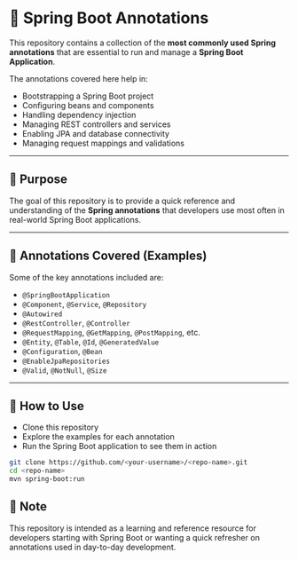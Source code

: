 # 📘 Spring Boot Annotations

This repository contains a collection of the **most commonly used Spring annotations** that are essential to run and manage a **Spring Boot Application**.  

The annotations covered here help in:  
- Bootstrapping a Spring Boot project  
- Configuring beans and components  
- Handling dependency injection  
- Managing REST controllers and services  
- Enabling JPA and database connectivity  
- Managing request mappings and validations  

---

## 🔹 Purpose
The goal of this repository is to provide a quick reference and understanding of the **Spring annotations** that developers use most often in real-world Spring Boot applications.

---

## 🔹 Annotations Covered (Examples)
Some of the key annotations included are:
- `@SpringBootApplication`
- `@Component`, `@Service`, `@Repository`
- `@Autowired`
- `@RestController`, `@Controller`
- `@RequestMapping`, `@GetMapping`, `@PostMapping`, etc.
- `@Entity`, `@Table`, `@Id`, `@GeneratedValue`
- `@Configuration`, `@Bean`
- `@EnableJpaRepositories`
- `@Valid`, `@NotNull`, `@Size`

---

## 🚀 How to Use
- Clone this repository  
- Explore the examples for each annotation  
- Run the Spring Boot application to see them in action  

```bash
git clone https://github.com/<your-username>/<repo-name>.git
cd <repo-name>
mvn spring-boot:run
```
## 📌 Note
This repository is intended as a learning and reference resource for developers starting with Spring Boot or wanting a quick refresher on annotations used in day-to-day development.

